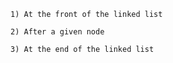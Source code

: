 ```
1) At the front of the linked list
```

```
2) After a given node
```

```
3) At the end of the linked list
```
